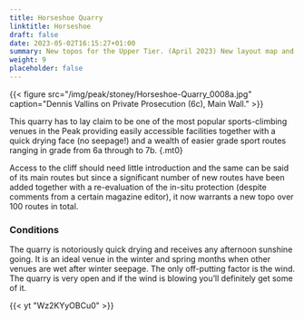 ```yaml
---
title: Horseshoe Quarry
linktitle: Horseshoe
draft: false
date: 2023-05-02T16:15:27+01:00
summary: New topos for the Upper Tier. (April 2023) New layout map and photo plus new topos for the Main Wall, the Cave and Toilet areas and Gouranga Bay.
weight: 9
placeholder: false
---
```





{{< figure src="/img/peak/stoney/Horseshoe-Quarry_0008a.jpg" caption="Dennis Vallins on Private Prosecution (6c), Main Wall." >}}

This quarry has to lay claim to be one of the most popular sports-climbing venues in the Peak providing easily accessible facilities together with a quick drying face (no seepage!) and a wealth of easier grade sport routes ranging in grade from 6a through to 7b.
{.mt0}

Access to the cliff should need little introduction and the same can be said of its main routes but since a significant number of new routes have been added together with a re-evaluation of the in-situ protection (despite comments from a certain magazine editor), it now warrants a new topo over 100 routes in total.

### Conditions

The quarry is notoriously quick drying and receives any afternoon sunshine going. It is an ideal venue in the winter and spring months when other venues are wet after winter seepage. The only off-putting factor is the wind. The quarry is very open and if the wind is blowing you’ll definitely get some of it.

{{< yt "Wz2KYyOBCu0" >}}


